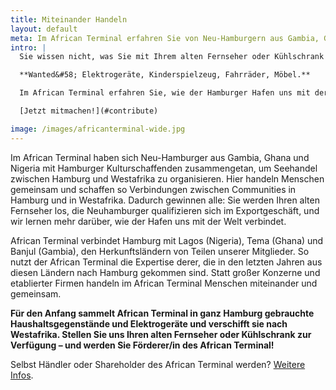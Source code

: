```yaml
---
title: Miteinander Handeln
layout: default
meta: Im African Terminal erfahren Sie von Neu-Hamburgern aus Gambia, Ghana und Nigeria, wie der Hamburger Hafen uns mit der Welt verbindet. Werden Sie Förderer/in!
intro: |
  Sie wissen nicht, was Sie mit Ihrem alten Fernseher oder Kühlschrank machen sollen? Dann melden Sie sich bei uns! Wir holen Ihre alten Elektro- und Haushaltsgeräte gerne bei Ihnen zu Hause ab. Keine Fahrt zum Recyclinghof, keine Arbeit mit Kleinanzeigen – werden Sie Förderer/in des African&nbsp;Terminal!

  **Wanted&#58; Elektrogeräte, Kinderspielzeug, Fahrräder, Möbel.**

  Im African Terminal erfahren Sie, wie der Hamburger Hafen uns mit der Welt verbindet, und was Migration, gemeinschaftliches Handeln und Seehandel miteinander zu tun haben.

  [Jetzt mitmachen!](#contribute)

image: /images/africanterminal-wide.jpg
---
```


Im African Terminal haben sich Neu-Hamburger aus Gambia, Ghana und Nigeria mit Hamburger Kulturschaffenden zusammengetan, um Seehandel zwischen Hamburg und Westafrika zu organisieren. Hier handeln Menschen gemeinsam und schaffen so Verbindungen zwischen Communities in Hamburg und in Westafrika. Dadurch gewinnen alle: Sie werden Ihren alten Fernseher los, die Neuhamburger qualifizieren sich im Exportgeschäft, und wir lernen mehr darüber, wie der Hafen uns mit der Welt verbindet.

African Terminal verbindet Hamburg mit Lagos (Nigeria), Tema (Ghana) und Banjul (Gambia), den Herkunftsländern von Teilen unserer Mitglieder. So nutzt der African Terminal die Expertise derer, die in den letzten Jahren aus diesen Ländern nach Hamburg gekommen sind. Statt großer Konzerne und etablierter Firmen handeln im African Terminal Menschen miteinander und gemeinsam.

**Für den Anfang sammelt African Terminal in ganz Hamburg gebrauchte Haushaltsgegenstände und Elektrogeräte und verschifft sie nach Westafrika. Stellen Sie uns Ihren alten Fernseher oder Kühlschrank zur Verfügung – und werden Sie Förderer/in des African Terminal!**

Selbst Händler oder Shareholder des African Terminal werden? [Weitere Infos](/about/).
